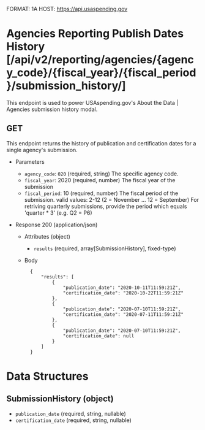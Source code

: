 FORMAT: 1A
HOST: https://api.usaspending.gov

# Agencies Reporting Publish Dates History [/api/v2/reporting/agencies/{agency_code}/{fiscal_year}/{fiscal_period}/submission_history/]

This endpoint is used to power USAspending.gov's About the Data \| Agencies submission history modal.

## GET

This endpoint returns the history of publication and certification dates for a single agency's submission.

+ Parameters
    + `agency_code`: `020` (required, string)
        The specific agency code.
    + `fiscal_year`: 2020 (required, number)
        The fiscal year of the submission
    + `fiscal_period`: 10 (required, number)
        The fiscal period of the submission. valid values: 2-12 (2 = November ... 12 = September)
        For retriving quarterly submissions, provide the period which equals 'quarter * 3' (e.g. Q2 = P6)

+ Response 200 (application/json)

    + Attributes (object)
        + `results` (required, array[SubmissionHistory], fixed-type)
    + Body

            {
                "results": [
                    {
                        "publication_date": "2020-10-11T11:59:21Z",
                        "certification_date": "2020-10-22T11:59:21Z"
                    },
                    {
                        "publication_date": "2020-07-10T11:59:21Z",
                        "certification_date": "2020-07-11T11:59:21Z"
                    },
                    {
                        "publication_date": "2020-07-10T11:59:21Z",
                        "certification_date": null
                    }
                ]
            }

# Data Structures

## SubmissionHistory (object)
+ `publication_date` (required, string, nullable)
+ `certification_date` (required, string, nullable)
